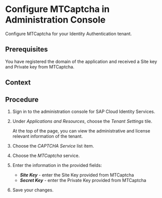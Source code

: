 <!-- loio261d3674357d4485b9bfcdb1fabc122c -->

# Configure MTCaptcha in Administration Console

Configure MTCaptcha for your Identity Authentication tenant.



<a name="loio261d3674357d4485b9bfcdb1fabc122c__prereq_xhh_ndh_gcb"/>

## Prerequisites

You have registered the domain of the application and received a Site key and Private key from MTCaptcha.



<a name="loio261d3674357d4485b9bfcdb1fabc122c__context_jks_knf_hnb"/>

## Context



<a name="loio261d3674357d4485b9bfcdb1fabc122c__steps_nyg_xdh_gcb"/>

## Procedure

1.  Sign in to the administration console for SAP Cloud Identity Services.

2.  Under *Applications and Resources*, choose the *Tenant Settings* tile.

    At the top of the page, you can view the administrative and license relevant information of the tenant.

3.  Choose the *CAPTCHA Service* list item.

4.  Choose the *MTCaptcha* service.

5.  Enter the information in the provided fields:

    -   ***Site Key*** - enter the Site Key provided from MTCaptcha
    -   ***Secret Key*** - enter the Private Key provided from MTCaptcha

6.  Save your changes.


